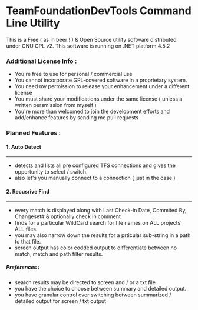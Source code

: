 # TeamFoundationDevTools Command Line Utility

This is a Free ( as in beer ! ) & Open Source utility software distributed under GNU GPL v2. This software is running on .NET platform 4.5.2

### Additional License Info :

- You're free to use for personal / commercial use
- You cannot incorporate GPL-covered software in a proprietary system.
- You need my permission to release your enhancement under a different license
- You must share your modifications under the same license ( unless a written persmission from myself )
- You're more than welcomed to join the development efforts and add/enhance features by sending me pull requests


### Planned Features :


#### 1.	Auto Detect
--------------
- detects and lists all pre configured TFS connections and gives the opportunity to select / switch.
- also let's you manually connect to a connection ( just in the case )

#### 2.	Recusrive Find
--------------
- every match is displayed along with Last Check-in Date, Commited By, Changeset# & optionally check in comment
- finds for a particular WildCard search for file names on ALL projects' ALL files. 
- you may also narrow down the results for a prticular sub-string in a path to that file.
- screen output has color codded output to differentiate between no match, match and path filter results.

##### Preferences :

- search results may be directed to screen and / or a txt file
- you  have the choice to choose between summary and detailed output.
- you have granular control over switching between summarized / detailed output for screen / txt output
